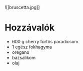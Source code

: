 ![[bruscetta.jpg]]
# Hozzávalók
- 600 g cherry fürtös paradicsom
- 1 egész fokhagyma
- oregano
- bazsalikom
- olaj